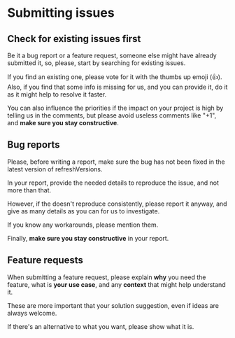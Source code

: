 # Submitting issues

## Check for existing issues first

Be it a bug report or a feature request, someone else might have already submitted it, so, please, start by searching for existing issues.

If you find an existing one, please vote for it with the thumbs up emoji (👍).
Also, if you find that some info is missing for us, and you can provide it, do it as it might help to resolve it faster.

You can also influence the priorities if the impact on your project is high by telling us in the comments, but please avoid useless comments like "+1", and **make sure you stay constructive**.

## Bug reports

Please, before writing a report, make sure the bug has not been fixed in the latest version of refreshVersions.

In your report, provide the needed details to reproduce the issue, and not more than that.

However, if the doesn't reproduce consistently, please report it anyway, and give as many details as you can for us to investigate.

If you know any workarounds, please mention them.

Finally, **make sure you stay constructive** in your report.

## Feature requests

When submitting a feature request, please explain **why** you need the feature, what is **your use case**, and any **context** that might help understand it.

These are more important that your solution suggestion, even if ideas are always welcome.

If there's an alternative to what you want, please show what it is.
